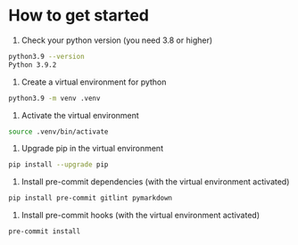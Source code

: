 # How to get started

1. Check your python version (you need 3.8 or higher)

  ```bash
  python3.9 --version
  Python 3.9.2
  ```

1. Create a virtual environment for python

  ```bash
  python3.9 -m venv .venv
  ```

1. Activate the virtual environment

  ```bash
  source .venv/bin/activate
  ```

1. Upgrade pip in the virtual environment

  ```bash
  pip install --upgrade pip
  ```

1. Install pre-commit dependencies (with the virtual environment activated)

  ```bash
  pip install pre-commit gitlint pymarkdown
  ```

1. Install pre-commit hooks (with the virtual environment activated)

  ```bash
  pre-commit install
  ```
